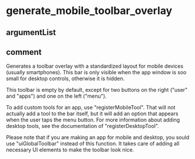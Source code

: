 # generate_mobile_toolbar_overlay
## argumentList

## comment

Generates a toolbar overlay with a standardized layout for mobile devices (usually smartphones).
This bar is only visible when the app window is soo small for desktop controls, otherwise it is hidden.

This toolbar is empty by default, except for two buttons on the right ("user" and "apps") and one on the left ("menu").

To add custom tools for an app, use "registerMobileTool".
That will not actually add a tool to the bar itself, but it will add an option that appears when the user taps the menu button.
For more information about adding desktop tools, see the documentation of "registerDesktopTool".

Please note that if you are making an app for mobile and desktop, you sould use "uiGlobalToolbar" instead of this function.
It takes care of adding all necessary UI elements to make the toolbar look nice.
